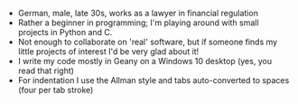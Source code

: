 - German, male, late 30s, works as a lawyer in financial regulation
- Rather a beginner in programming; I'm playing around with small projects in Python and C. 
- Not enough to collaborate on 'real' software, but if someone finds my little projects of interest I'd be very glad about it!
- I write my code mostly in Geany on a Windows 10 desktop (yes, you read that right)
- For indentation I use the Allman style and tabs auto-converted to spaces (four per tab stroke)

<!---
ahorsedesignedbyacommittee/ahorsedesignedbyacommittee is a ✨ special ✨ repository because its `README.md` (this file) appears on your GitHub profile.
You can click the Preview link to take a look at your changes.
--->
